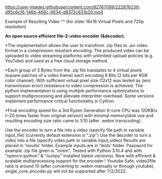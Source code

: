 https://user-images.githubusercontent.com/82767099/222876239-d95c6cf6-146b-466c-9634-d8372c631b20.mp4


Example of Resulting Video ^^ (for older 16x16 Virtual Pixels and 720p resolution) 




**An open source efficient file-2-video encoder (&decoder).** 

*The implementation allows the user to transform .zip files to .avi video format in a compression resistant encoding. The produced video can be uploaded to video streaming platforms with unlimited-upload policies (e.g. YouTube) and used as a free cloud storage method.

*Each group of 3 Bytes from the .zip file translates to 4 virtual pixels (square patches of a video frame) each encoding 6 Bits (2 bits per RGB color channel). With sufficient virtual pixel size (12x12 was tested as zero transmission error) resistance to video compression is achieved. The python implementation is using multiple performance optimizations to support multiprocessing and alleviate interpreter overhead. Some versions implement performance critical functionality in Cython. 

*Final encoding speed for a 3rd Ryzen Generation 6-core CPU was 120KB/s (~20 times faster from original version) with minimal memory/disk use and resulting encoding size ratio came to 1/10 (after .webm transcoding).






Use the encoder to turn a file into a video (specify file path in variable input_file) (currently default extension is ".zip")
Use the decoder to turn a video into a file (specify video path in variable input_video) 
Results are placed in 'results' folder.
Example inputs are in 'tests' folder.
Password for example .zip file given is "lorem".
Tested with Python 3.10.4 and with "opencv-python" & "numpy" installed (latest versions).
Now with efficient & scalable multiprocessing support for the encoder !
Youtube Safe, video2file ratio is around 10 (after converting to .webm manually or through youtube).
single_core_encoder.py will not be supported after 7/2/2022.






